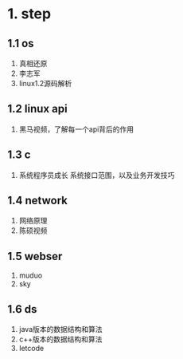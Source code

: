 # 1. step
## 1.1 os
1. 真相还原
2. 李志军
3. linux1.2源码解析
## 1.2 linux api
1. 黑马视频，了解每一个api背后的作用
## 1.3 c
1. 系统程序员成长 系统接口范围，以及业务开发技巧
## 1.4 network
1. 网络原理
2. 陈硕视频
## 1.5 webser
1. muduo 
2. sky
## 1.6 ds
1. java版本的数据结构和算法
2. c++版本的数据结构和算法
3. letcode

